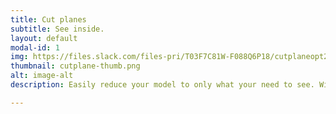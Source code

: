 ```yaml
---
title: Cut planes
subtitle: See inside.
layout: default
modal-id: 1
img: https://files.slack.com/files-pri/T03F7C81W-F088Q6P18/cutplaneopt2.gif
thumbnail: cutplane-thumb.png
alt: image-alt
description: Easily reduce your model to only what your need to see. With live feedback every slide of your finger.

---
```

